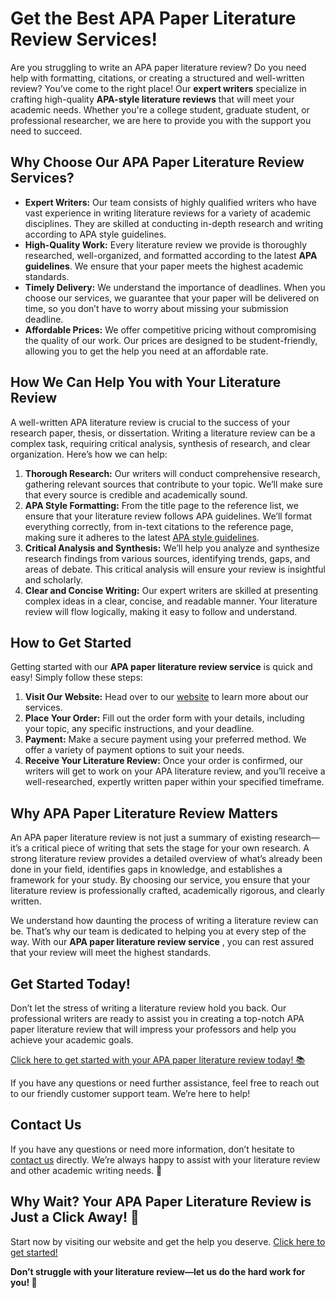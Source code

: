 # Get the Best APA Paper Literature Review Services!

Are you struggling to write an APA paper literature review? Do you need help with formatting, citations, or creating a structured and well-written review? You’ve come to the right place! Our **expert writers** specialize in crafting high-quality **APA-style literature reviews** that will meet your academic needs. Whether you're a college student, graduate student, or professional researcher, we are here to provide you with the support you need to succeed.

## Why Choose Our APA Paper Literature Review Services?

- **Expert Writers:** Our team consists of highly qualified writers who have vast experience in writing literature reviews for a variety of academic disciplines. They are skilled at conducting in-depth research and writing according to APA style guidelines.
- **High-Quality Work:** Every literature review we provide is thoroughly researched, well-organized, and formatted according to the latest **APA guidelines**. We ensure that your paper meets the highest academic standards.
- **Timely Delivery:** We understand the importance of deadlines. When you choose our services, we guarantee that your paper will be delivered on time, so you don’t have to worry about missing your submission deadline.
- **Affordable Prices:** We offer competitive pricing without compromising the quality of our work. Our prices are designed to be student-friendly, allowing you to get the help you need at an affordable rate.

## How We Can Help You with Your Literature Review

A well-written APA literature review is crucial to the success of your research paper, thesis, or dissertation. Writing a literature review can be a complex task, requiring critical analysis, synthesis of research, and clear organization. Here’s how we can help:

1. **Thorough Research:** Our writers will conduct comprehensive research, gathering relevant sources that contribute to your topic. We’ll make sure that every source is credible and academically sound.
2. **APA Style Formatting:** From the title page to the reference list, we ensure that your literature review follows APA guidelines. We’ll format everything correctly, from in-text citations to the reference page, making sure it adheres to the latest [APA style guidelines](https://tinyurl.com/topessay?keyword=apa+paper+literature+review).
3. **Critical Analysis and Synthesis:** We’ll help you analyze and synthesize research findings from various sources, identifying trends, gaps, and areas of debate. This critical analysis will ensure your review is insightful and scholarly.
4. **Clear and Concise Writing:** Our expert writers are skilled at presenting complex ideas in a clear, concise, and readable manner. Your literature review will flow logically, making it easy to follow and understand.

## How to Get Started

Getting started with our **APA paper literature review service** is quick and easy! Simply follow these steps:

1. **Visit Our Website:** Head over to our [website](https://tinyurl.com/topessay?keyword=apa+paper+literature+review) to learn more about our services.
2. **Place Your Order:** Fill out the order form with your details, including your topic, any specific instructions, and your deadline.
3. **Payment:** Make a secure payment using your preferred method. We offer a variety of payment options to suit your needs.
4. **Receive Your Literature Review:** Once your order is confirmed, our writers will get to work on your APA literature review, and you’ll receive a well-researched, expertly written paper within your specified timeframe.

## Why APA Paper Literature Review Matters

An APA paper literature review is not just a summary of existing research—it’s a critical piece of writing that sets the stage for your own research. A strong literature review provides a detailed overview of what’s already been done in your field, identifies gaps in knowledge, and establishes a framework for your study. By choosing our service, you ensure that your literature review is professionally crafted, academically rigorous, and clearly written.

We understand how daunting the process of writing a literature review can be. That’s why our team is dedicated to helping you at every step of the way. With our **APA paper literature review service** , you can rest assured that your review will meet the highest standards.

## Get Started Today!

Don’t let the stress of writing a literature review hold you back. Our professional writers are ready to assist you in creating a top-notch APA paper literature review that will impress your professors and help you achieve your academic goals.

[Click here to get started with your APA paper literature review today! 📚](https://tinyurl.com/topessay?keyword=apa+paper+literature+review)

If you have any questions or need further assistance, feel free to reach out to our friendly customer support team. We’re here to help!

## Contact Us

If you have any questions or need more information, don’t hesitate to [contact us](https://tinyurl.com/topessay?keyword=apa+paper+literature+review) directly. We’re always happy to assist with your literature review and other academic writing needs. 💬

## Why Wait? Your APA Paper Literature Review is Just a Click Away! 🌟

Start now by visiting our website and get the help you deserve. [Click here to get started!](https://tinyurl.com/topessay?keyword=apa+paper+literature+review)

**Don’t struggle with your literature review—let us do the hard work for you! 📝**
